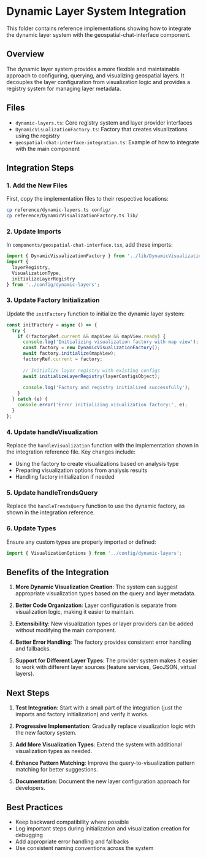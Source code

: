 # Dynamic Layer System Integration

This folder contains reference implementations showing how to integrate the dynamic layer system with the geospatial-chat-interface component. 

## Overview

The dynamic layer system provides a more flexible and maintainable approach to configuring, querying, and visualizing geospatial layers. It decouples the layer configuration from visualization logic and provides a registry system for managing layer metadata.

## Files

- `dynamic-layers.ts`: Core registry system and layer provider interfaces
- `DynamicVisualizationFactory.ts`: Factory that creates visualizations using the registry
- `geospatial-chat-interface-integration.ts`: Example of how to integrate with the main component

## Integration Steps

### 1. Add the New Files

First, copy the implementation files to their respective locations:

```bash
cp reference/dynamic-layers.ts config/
cp reference/DynamicVisualizationFactory.ts lib/
```

### 2. Update Imports

In `components/geospatial-chat-interface.tsx`, add these imports:

```typescript
import { DynamicVisualizationFactory } from '../lib/DynamicVisualizationFactory';
import { 
  layerRegistry, 
  VisualizationType, 
  initializeLayerRegistry 
} from '../config/dynamic-layers';
```

### 3. Update Factory Initialization

Update the `initFactory` function to initialize the dynamic layer system:

```typescript
const initFactory = async () => {
  try {
    if (!factoryRef.current && mapView && mapView.ready) {
      console.log('Initializing visualization factory with map view');
      const factory = new DynamicVisualizationFactory();
      await factory.initialize(mapView);
      factoryRef.current = factory;
      
      // Initialize layer registry with existing configs
      await initializeLayerRegistry(layerConfigsObject);
      
      console.log('Factory and registry initialized successfully');
    }
  } catch (e) {
    console.error('Error initializing visualization factory:', e);
  }
};
```

### 4. Update handleVisualization

Replace the `handleVisualization` function with the implementation shown in the integration reference file. Key changes include:

- Using the factory to create visualizations based on analysis type
- Preparing visualization options from analysis results
- Handling factory initialization if needed

### 5. Update handleTrendsQuery

Replace the `handleTrendsQuery` function to use the dynamic factory, as shown in the integration reference.

### 6. Update Types

Ensure any custom types are properly imported or defined:

```typescript
import { VisualizationOptions } from '../config/dynamic-layers';
```

## Benefits of the Integration

1. **More Dynamic Visualization Creation**: The system can suggest appropriate visualization types based on the query and layer metadata.

2. **Better Code Organization**: Layer configuration is separate from visualization logic, making it easier to maintain.

3. **Extensibility**: New visualization types or layer providers can be added without modifying the main component.

4. **Better Error Handling**: The factory provides consistent error handling and fallbacks.

5. **Support for Different Layer Types**: The provider system makes it easier to work with different layer sources (feature services, GeoJSON, virtual layers).

## Next Steps

1. **Test Integration**: Start with a small part of the integration (just the imports and factory initialization) and verify it works.

2. **Progressive Implementation**: Gradually replace visualization logic with the new factory system.

3. **Add More Visualization Types**: Extend the system with additional visualization types as needed.

4. **Enhance Pattern Matching**: Improve the query-to-visualization pattern matching for better suggestions.

5. **Documentation**: Document the new layer configuration approach for developers.

## Best Practices

- Keep backward compatibility where possible
- Log important steps during initialization and visualization creation for debugging
- Add appropriate error handling and fallbacks
- Use consistent naming conventions across the system 